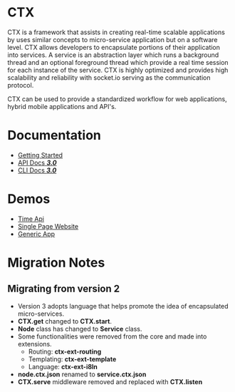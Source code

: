 # CTX
CTX is a framework that assists in creating real-time scalable applications by uses similar concepts to micro-service application but on a software level.
CTX allows developers to encapsulate portions of their application into services. A service is an abstraction layer which runs a background thread and an optional foreground thread which provide a real time session for each instance of the service. CTX is highly optimized and provides high scalability and reliability with socket.io serving as the communication protocol.

CTX can be used to provide a standardized workflow for web applications, hybrid mobile applications and API's.

# Documentation
* [Getting Started](docs/examples/Getting_Started.md)
* [API Docs ***3.0***](docs/examples/Getting_Started.md)
* [CLI Docs ***3.0***](https://www.google.com)

# Demos
* [Time Api](https://www.google.com)
* [Single Page Website](https://www.google.com)
* [Generic App](https://www.google.com)

# Migration Notes
## Migrating from version 2
* Version 3 adopts language that helps promote the idea of encapsulated micro-services.
* **CTX.get** changed to **CTX.start**.
* **Node** class has changed to **Service** class.
* Some functionalities were removed from the core and made into extensions.
	* Routing: **ctx-ext-routing**
	* Templating: **ctx-ext-template**
	* Language: **ctx-ext-i8ln**
* **node.ctx.json** renamed to **service.ctx.json**
* **CTX.serve** middleware removed and replaced with **CTX.listen**
